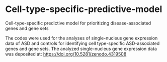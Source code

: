 # Cell-type-specific-predictive-model
Cell-type-specific predictive model for prioritizing disease-associated genes and gene sets

The codes were used for the analyses of single-nucleus gene expression data of ASD and controls for identifying cell type-specific ASD-associated genes and gene sets.
The analyzed single-nucleus gene expression data was deposited at: https://doi.org/10.5281/zenodo.4319508
